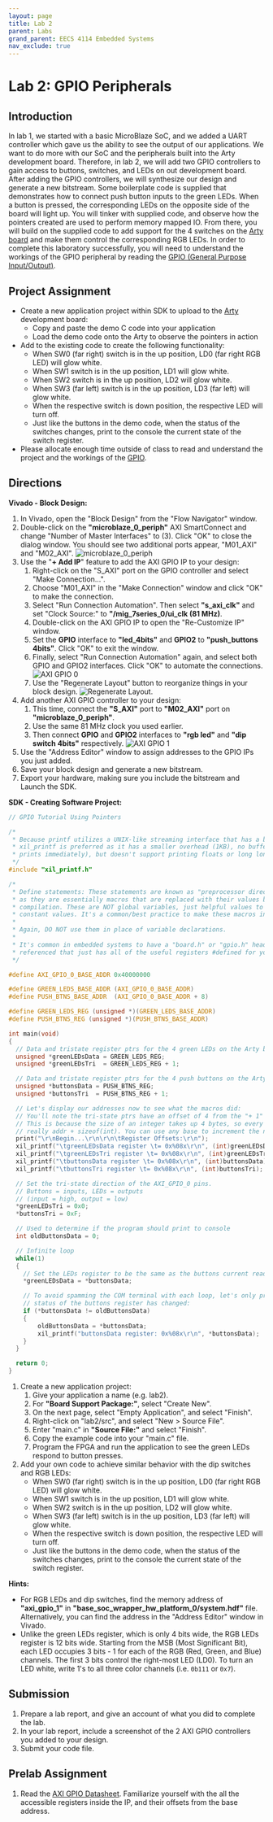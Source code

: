```yaml
---
layout: page
title: Lab 2
parent: Labs
grand_parent: EECS 4114 Embedded Systems
nav_exclude: true
---
```


# Lab 2: GPIO Peripherals

## Introduction

In lab 1, we started with a basic MicroBlaze SoC, and we added a UART controller which gave us the ability to see the output of our applications. We want to do more with our SoC and the peripherals built into the Arty development board. Therefore, in lab 2, we will add two GPIO controllers to gain access to buttons, switches, and LEDs on out development board. After adding the GPIO controllers, we will synthesize our design and generate a new bitstream. Some boilerplate code is supplied that demonstrates how to connect push button inputs to the green LEDs. When a button is pressed, the corresponding LEDs on the opposite side of the board will light up. You will tinker with supplied code, and observe how the pointers created are used to perform memory mapped IO. From there, you will build on the supplied code to add support for the 4 switches on the [Arty board](../../../../_modules/csce-4114/data-sheets/arty_rm.pdf) and make them control the corresponding RGB LEDs. In order to complete this laboratory successfully, you will need to understand the workings of the GPIO peripheral by reading the [GPIO (General Purpose Input/Output)](../../../../_modules/csce-4114/data-sheets/axi-gpio.pdf).

## Project Assignment

- Create a new application project within SDK to upload to the [Arty](../../../../_modules/csce-4114/data-sheets) development board:
  - Copy and paste the demo C code into your application
  - Load the demo code onto the Arty to observe the pointers in action
- Add to the existing code to create the following functionality:
  - When SW0 (far right) switch is in the up position, LD0 (far right RGB LED) will glow white.
  - When SW1 switch is in the up position, LD1 will glow white.
  - When SW2 switch is in the up position, LD2 will glow white.
  - When SW3 (far left) switch is in the up position, LD3 (far left) will glow white.
  - When the respective switch is down position, the respective LED will turn off.
  - Just like the buttons in the demo code, when the status of the switches changes, print to the console the current state of the switch register.
- Please allocate enough time outside of class to read and understand the project and the workings of the [GPIO](../../../../_modules/csce-4114/data-sheets/axi-gpio.pdf).

## Directions

__Vivado - Block Design:__

1. In Vivado, open the "Block Design" from the "Flow Navigator" window.
2. Double-click on the __"microblaze_0_periph"__ AXI SmartConnect and change "Number of Master Interfaces" to (3). Click "OK" to close the dialog window. You should see two additional ports appear, "M01_AXI" and "M02_AXI".
![microblaze_0_periph](./assets/smartconnect.png)
3. Use the "__+ Add IP__" feature to add the AXI GPIO IP to your design:
    1. Right-click on the "S_AXI" port on the GPIO controller and select "Make Connection...".
    2. Choose "M01_AXI" in the "Make Connection" window and click "OK" to make the connection.
    3. Select "Run Connection Automation". Then select __"s_axi_clk"__ and set "Clock Source:" to __"/mig_7series_0/ui_clk (81 MHz)__.
    4. Double-click on the AXI GPIO IP to open the "Re-Customize IP" window.
    5. Set the __GPIO__ interface to __"led_4bits"__ and __GPIO2__ to __"push_buttons 4bits"__. Click "OK" to exit the window.
    6. Finally, select "Run Connection Automation" again, and select both GPIO and GPIO2 interfaces. Click "OK" to automate the connections.
    ![AXI GPIO 0](./assets/axi_gpio_0.png)
    7. Use the "Regenerate Layout" button to reorganize things in your block design. 
    ![Regenerate Layout](./assets/regenerate_layout.png).
4. Add another AXI GPIO controller to your design:
    1. This time, connect the __"S_AXI"__ port to __"M02_AXI"__ port on __"microblaze_0_periph"__.
    2. Use the same 81 MHz clock you used earlier.
    3. Then connect __GPIO__ and __GPIO2__ interfaces to __"rgb led"__ and __"dip switch 4bits"__ respectively.
    ![AXI GPIO 1](./assets/axi_gpio_1.png)
5. Use the "Address Editor" window to assign addresses to the GPIO IPs you just added.
6. Save your block design and generate a new bitstream.
7. Export your hardware, making sure you include the bitstream and Launch the SDK.

__SDK - Creating Software Project:__

```c
// GPIO Tutorial Using Pointers

/*
 * Because printf utilizes a UNIX-like streaming interface that has a buffer,
 * xil_printf is preferred as it has a smaller overhead (1KB), no buffer (it
 * prints immediately), but doesn't support printing floats or long long types.
 */
#include "xil_printf.h"

/*
 * Define statements: These statements are known as "preprocessor directives"
 * as they are essentially macros that are replaced with their values before
 * compilation. These are NOT global variables, just helpful values to refer to
 * constant values. It's a common/best practice to make these macros in CAPS.
 *
 * Again, DO NOT use them in place of variable declarations.
 *
 * It's common in embedded systems to have a "board.h" or "gpio.h" header file
 * referenced that just has all of the useful registers #defined for you.
 */

#define AXI_GPIO_0_BASE_ADDR 0x40000000

#define GREEN_LEDS_BASE_ADDR (AXI_GPIO_0_BASE_ADDR)
#define PUSH_BTNS_BASE_ADDR  (AXI_GPIO_0_BASE_ADDR + 8)

#define GREEN_LEDS_REG (unsigned *)(GREEN_LEDS_BASE_ADDR)
#define PUSH_BTNS_REG (unsigned *)(PUSH_BTNS_BASE_ADDR)

int main(void)
{
  // Data and tristate register ptrs for the 4 green LEDs on the Arty board
  unsigned *greenLEDsData = GREEN_LEDS_REG;
  unsigned *greenLEDsTri  = GREEN_LEDS_REG + 1;

  // Data and tristate register ptrs for the 4 push buttons on the Arty board
  unsigned *buttonsData = PUSH_BTNS_REG;
  unsigned *buttonsTri  = PUSH_BTNS_REG + 1;

  // Let's display our addresses now to see what the macros did:
  // You'll note the tri-state ptrs have an offset of 4 from the "+ 1" above.
  // This is because the size of an integer takes up 4 bytes, so every + 1 is
  // really addr + sizeof(int). You can use any base to increment the numbers
  print("\r\nBegin...\r\n\r\n\tRegister Offsets:\r\n");
  xil_printf("\tgreenLEDsData register \t= 0x%08x\r\n", (int)greenLEDsData);
  xil_printf("\tgreenLEDsTri register \t= 0x%08x\r\n", (int)greenLEDsTri);
  xil_printf("\tbuttonsData register \t= 0x%08x\r\n", (int)buttonsData);
  xil_printf("\tbuttonsTri register \t= 0x%08x\r\n", (int)buttonsTri);

  // Set the tri-state direction of the AXI_GPIO_0 pins.
  // Buttons = inputs, LEDs = outputs
  // (input = high, output = low)
  *greenLEDsTri = 0x0;
  *buttonsTri = 0xF;

  // Used to determine if the program should print to console
  int oldButtonsData = 0;

  // Infinite loop
  while(1)
  {
    // Set the LEDs register to be the same as the buttons current reading
    *greenLEDsData = *buttonsData;

    // To avoid spamming the COM terminal with each loop, let's only print if the
    // status of the buttons register has changed:
    if (*buttonsData != oldButtonsData)
    {
        oldButtonsData = *buttonsData;
        xil_printf("buttonsData register: 0x%08x\r\n", *buttonsData);
    }
  }

  return 0;
}
```

1. Create a new application project:
    1. Give your application a name (e.g. lab2).
    2. For __"Board Support Package:"__, select "Create New".
    3. On the next page, select "Empty Application", and select "Finish".
    4. Right-click on "lab2/src", and select "New > Source File".
    5. Enter "main.c" in __"Source File:"__ and select "Finish".
    6. Copy the example code into your "main.c" file.
    7. Program the FPGA and run the application to see the green LEDs respond to button presses.
2. Add your own code to achieve similar behavior with the dip switches and RGB LEDs:
    - When SW0 (far right) switch is in the up position, LD0 (far right RGB LED) will glow white.
    - When SW1 switch is in the up position, LD1 will glow white.
    - When SW2 switch is in the up position, LD2 will glow white.
    - When SW3 (far left) switch is in the up position, LD3 (far left) will glow white.
    - When the respective switch is down position, the respective LED will turn off.
    - Just like the buttons in the demo code, when the status of the switches changes, print to the console the current state of the switch register.

__Hints:__

- For RGB LEDs and dip switches, find the memory address of __"axi_gpio_1"__ in __"base_soc_wrapper_hw_platform_0/system.hdf"__ file. Alternatively, you can find the address in the "Address Editor" window in Vivado.
- Unlike the green LEDs register, which is only 4 bits wide, the RGB LEDs register is 12 bits wide. Starting from the MSB (Most Significant Bit), each LED occupies 3 bits - 1 for each of the RGB (Red, Green, and Blue) channels. The first 3 bits control the right-most LED (LD0). To turn an LED white, write 1's to all three color channels (i.e. `0b111` or `0x7`).

## Submission

1. Prepare a lab report, and give an account of what you did to complete the lab.
2. In your lab report, include a screenshot of the 2 AXI GPIO controllers you added to your design.
3. Submit your code file.

## Prelab Assignment

1. Read the [AXI GPIO Datasheet](../../../../_modules/csce-4114/data-sheets/axi-gpio.pdf). Familiarize yourself with the all the accessible registers inside the IP, and their offsets from the base address.
